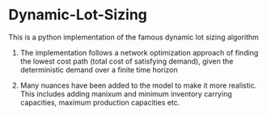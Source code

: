 # Dynamic-Lot-Sizing

This is a python implementation of the famous dynamic lot sizing algorithm

1. The implementation follows a network optimization approach of finding the lowest cost path (total cost of satisfying demand), given the deterministic demand over a finite time horizon

2. Many nuances have been added to the model to make it more realistic. This includes adding manixum and minimum inventory carrying capacities, maximum production capacities etc.
